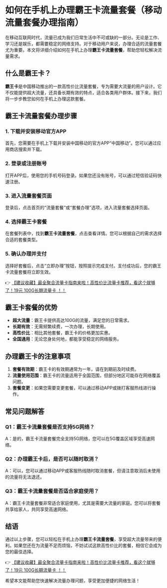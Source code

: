 # 如何在手机上办理霸王卡流量套餐（移动流量套餐办理指南）

在移动互联网时代，流量已成为我们日常生活中不可或缺的一部分。无论是工作、学习还是娱乐，都需要稳定的网络支持。对于移动用户来说，办理合适的流量套餐尤为重要。本文将详细介绍如何在手机上办理**霸王卡流量套餐**，帮助您轻松解决流量需求。

## 什么是霸王卡？

**霸王卡**是中国移动推出的一款高性价比流量套餐，专为需要大流量的用户设计。它不仅能提供超大流量，还具备长期有效的特点，适合各类用户群体。接下来，我们将一步步教您如何在手机上办理这款套餐。

## 霸王卡流量套餐办理步骤

### 1. 下载并安装移动官方APP
首先，您需要在手机上下载并安装中国移动的官方APP“中国移动”。您可以通过应用商店搜索并下载。

### 2. 登录或注册账号
打开APP后，使用您的手机号码登录。如果您还没有账号，可以通过短信验证码快速注册。

### 3. 进入流量套餐页面
登录后，点击首页的“流量套餐”或“套餐办理”选项，进入流量套餐选择页面。

### 4. 选择霸王卡套餐
在套餐列表中，找到**霸王卡流量套餐**，点击查看详情。您可以根据自己的需求选择合适的套餐类型。

### 5. 确认办理并支付
选择好套餐后，点击“立即办理”按钮，按照提示完成支付。支付成功后，您的霸王卡流量套餐将立即生效。

👉 [【建议收藏】最全聚合流量卡指南来啦！高性价比流量卡推荐，看这个就够了！19元 100G长期流量卡 ！！](https://www.91haoka.cn/webapp/weixiaodian/index.html?shop_id=563381)

## 霸王卡套餐的优势

- **超大流量**：霸王卡提供高达100G的流量，满足您的日常需求。
- **长期有效**：无需频繁续费，一次办理，长期使用。
- **高性价比**：相比其他套餐，霸王卡的价格更加实惠。
- **全国通用**：无论您身处何地，都能享受稳定的网络服务。

## 办理霸王卡的注意事项

1. **套餐有效期**：霸王卡的有效期通常为一年，请在到期前及时续费。
2. **流量使用范围**：霸王卡的流量适用于全国范围，但部分地区可能存在网络覆盖问题。
3. **套餐变更**：如果您需要变更套餐，可以通过移动APP或拨打客服热线进行操作。

## 常见问题解答

### Q1：霸王卡流量套餐是否支持5G网络？
A：是的，霸王卡流量套餐完全支持5G网络，您可以在5G覆盖区域享受高速网络。

### Q2：办理霸王卡后，是否可以随时取消？
A：可以，您可以通过移动APP或客服热线随时取消套餐，但请注意取消后未使用的流量将无法退还。

### Q3：霸王卡流量套餐是否适合家庭使用？
A：霸王卡流量套餐非常适合家庭使用，尤其是需要大流量的家庭。您可以将套餐共享给家人，共同享受高速网络。

## 结语

通过以上步骤，您可以轻松在手机上办理**霸王卡流量套餐**，享受超大流量带来的便利。如果您还在为流量不足而烦恼，不妨试试这款高性价比的套餐，相信它会成为您的最佳选择。

👉 [【建议收藏】最全聚合流量卡指南来啦！高性价比流量卡推荐，看这个就够了！19元 100G长期流量卡 ！！](https://www.91haoka.cn/webapp/weixiaodian/index.html?shop_id=563381)

希望本文能帮助您快速解决流量办理问题，享受更加便捷的网络生活！